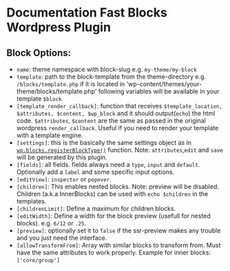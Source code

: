 # Documentation Fast Blocks Wordpress Plugin

## Block Options:
- `name`: theme namespace with block-slug e.g. `my-theme/my-block`
- `template`: path to the block-template from the theme-directory e.g. `/blocks/template.php` if it is located in 'wp-content/themes/your-theme/blocks/template.php' following variables will be available in your template `$block`
- `[template_render_callback]`: function that receives `$template_location, $attributes, $content, $wp_block` and it should output(`echo`) the html code. `$attributes`, `$content` are the same as passed in the original wordpress `render_callback`. Useful if you need to render your template with a template engine.
- `[settings]`: this is the basically the same settings object as in [`wp.blocks.registerBlockType()`](https://developer.wordpress.org/block-editor/reference-guides/block-api/block-registration/) function. Note: `attributes`,`edit` and `save` will be generated by this plugin. 
- `[fields]`: all fields. fields always need a `type`, `input` and `default`. Optionally add a `label` and some specific input options.
- `[editView]`: `inspector` or `popover`.
- `[children]`: This enables nested blocks. Note: preview will be disabled. Children (a.k.a InnerBlocks) can be used with `echo $children` in the templates.
- `[childrenLimit]`: Define a maximum for children blocks.
- `[editWidth]`: Define a width for the block preview (usefull for nested blocks). e.g. `6/12` or `.25`.
- `[preview]`: optionally set it to `false` if the ssr-preview makes any trouble and you just need the interface.
- `[allowTransformFrom]`: Array with similar blocks to transform from. Must have the same attributes to work properly. Example for inner blocks: `['core/group']`